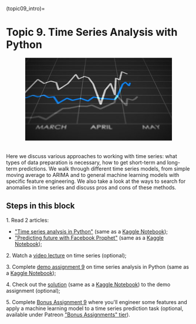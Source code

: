 (topic09_intro)=

# Topic 9. Time Series Analysis with Python

<div align="center">
<img src="../../_static/img/topic9-teaser.jpg" />
</div>
<br>

Here we discuss various approaches to working with time series: what types of data preparation is necessary, how to get short-term and long-term predictions. We walk through different time series models, from simple moving average to ARIMA and to general machine learning models with specific feature engineering. We also take a look at the ways to search for anomalies in time series and discuss pros and cons of these methods.

## Steps in this block

1\. Read 2 articles:
 - ["Time series analysis in Python"](topic09_part1) (same as a [Kaggle Notebook](https://www.kaggle.com/kashnitsky/topic-9-part-1-time-series-analysis-in-python));
 - ["Predicting future with Facebook Prophet"](topic09_part2) (same as a [Kaggle Notebook](https://www.kaggle.com/kashnitsky/topic-9-part-2-time-series-with-facebook-prophet));

2\. Watch a [video lecture](https://youtu.be/_9lBwXnbOd8) on time series (optional);

3\. Complete [demo assignment 9](assignment09) on time series analysis in Python (same as a [Kaggle Notebook](https://www.kaggle.com/kashnitsky/a9-demo-time-series-analysis));

4\. Check out the [solution](assignment09_solution) (same as a [Kaggle Notebook](https://www.kaggle.com/kashnitsky/a9-demo-time-series-analysis-solution)) to the demo assignment (optional);

5\. Complete [Bonus Assignment 9](bonus09) where you'll engineer some features and apply a machine learning model to a time series prediction task (optional, available under Patreon ["Bonus Assignments" tier](https://www.patreon.com/ods_mlcourse)).
